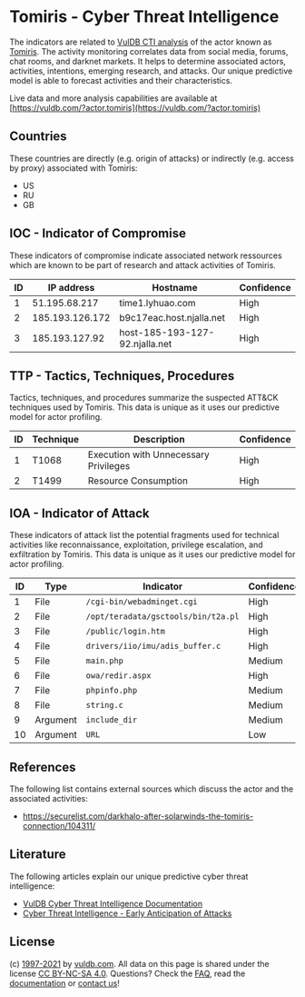 # Tomiris - Cyber Threat Intelligence

The indicators are related to [VulDB CTI analysis](https://vuldb.com/?doc.cti) of the actor known as [Tomiris](https://vuldb.com/?actor.tomiris). The activity monitoring correlates data from social media, forums, chat rooms, and darknet markets. It helps to determine associated actors, activities, intentions, emerging research, and attacks. Our unique predictive model is able to forecast activities and their characteristics.

Live data and more analysis capabilities are available at [https://vuldb.com/?actor.tomiris](https://vuldb.com/?actor.tomiris)

## Countries

These countries are directly (e.g. origin of attacks) or indirectly (e.g. access by proxy) associated with Tomiris:

* US
* RU
* GB

## IOC - Indicator of Compromise

These indicators of compromise indicate associated network ressources which are known to be part of research and attack activities of Tomiris.

ID | IP address | Hostname | Confidence
-- | ---------- | -------- | ----------
1 | 51.195.68.217 | time1.lyhuao.com | High
2 | 185.193.126.172 | b9c17eac.host.njalla.net | High
3 | 185.193.127.92 | host-185-193-127-92.njalla.net | High

## TTP - Tactics, Techniques, Procedures

Tactics, techniques, and procedures summarize the suspected ATT&CK techniques used by Tomiris. This data is unique as it uses our predictive model for actor profiling.

ID | Technique | Description | Confidence
-- | --------- | ----------- | ----------
1 | T1068 | Execution with Unnecessary Privileges | High
2 | T1499 | Resource Consumption | High

## IOA - Indicator of Attack

These indicators of attack list the potential fragments used for technical activities like reconnaissance, exploitation, privilege escalation, and exfiltration by Tomiris. This data is unique as it uses our predictive model for actor profiling.

ID | Type | Indicator | Confidence
-- | ---- | --------- | ----------
1 | File | `/cgi-bin/webadminget.cgi` | High
2 | File | `/opt/teradata/gsctools/bin/t2a.pl` | High
3 | File | `/public/login.htm` | High
4 | File | `drivers/iio/imu/adis_buffer.c` | High
5 | File | `main.php` | Medium
6 | File | `owa/redir.aspx` | High
7 | File | `phpinfo.php` | Medium
8 | File | `string.c` | Medium
9 | Argument | `include_dir` | Medium
10 | Argument | `URL` | Low

## References

The following list contains external sources which discuss the actor and the associated activities:

* https://securelist.com/darkhalo-after-solarwinds-the-tomiris-connection/104311/

## Literature

The following articles explain our unique predictive cyber threat intelligence:

* [VulDB Cyber Threat Intelligence Documentation](https://vuldb.com/?doc.cti)
* [Cyber Threat Intelligence - Early Anticipation of Attacks](https://www.scip.ch/en/?labs.20201022)

## License

(c) [1997-2021](https://vuldb.com/?doc.changelog) by [vuldb.com](https://vuldb.com/?doc.about). All data on this page is shared under the license [CC BY-NC-SA 4.0](https://creativecommons.org/licenses/by-nc-sa/4.0/). Questions? Check the [FAQ](https://vuldb.com/?doc.faq), read the [documentation](https://vuldb.com/?doc) or [contact us](https://vuldb.com/?contact)!
